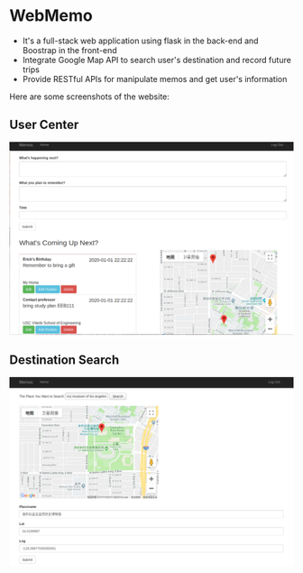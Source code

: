 # WebMemo

- It's a full-stack web application using flask in the back-end and Boostrap in the front-end
- Integrate Google Map API to search user's destination and record future trips
- Provide RESTful APIs for manipulate memos and get user's information

Here are some screenshots of the website:
## User Center
![image](https://github.com/InfiniteEEMS/WebMemo/raw/master/screen_shots/user_center.png)

## Destination Search
![image](https://github.com/InfiniteEEMS/WebMemo/raw/master/screen_shots/destination_search.png)




